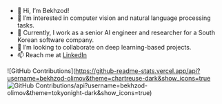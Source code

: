 - 👋 Hi, I’m Bekhzod!
- 👀 I’m interested in computer vision and natural language processing tasks.
- 🌱 Currently, I work as a senior AI engineer and researcher for a South Korean software company.
- 💞️ I’m looking to collaborate on deep learning-based projects.
- 📫 Reach me at [LinkedIn](https://www.linkedin.com/in/bekhzod-olimov-doctor-of-engineering-33059bb1/)

<div>
  
![GitHub Contributions](https://github-readme-stats.vercel.app/api?username=bekhzod-olimov&theme=chartreuse-dark&show_icons=true
![GitHub Contributions](https://github-readme-stats-ruby-one.vercel.app)/api?username=bekhzod-olimov&theme=tokyonight-dark&show_icons=true)

</div>

<!---
bekhzod-olimov/bekhzod-olimov is a ✨ special ✨ repository because its `README.md` (this file) appears on your GitHub profile.
You can click the Preview link to take a look at your changes.
--->
